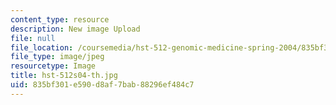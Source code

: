 ```yaml
---
content_type: resource
description: New image Upload
file: null
file_location: /coursemedia/hst-512-genomic-medicine-spring-2004/835bf301e590d8af7bab88296ef484c7_hst-512s04-th.jpg
file_type: image/jpeg
resourcetype: Image
title: hst-512s04-th.jpg
uid: 835bf301-e590-d8af-7bab-88296ef484c7
---
```

